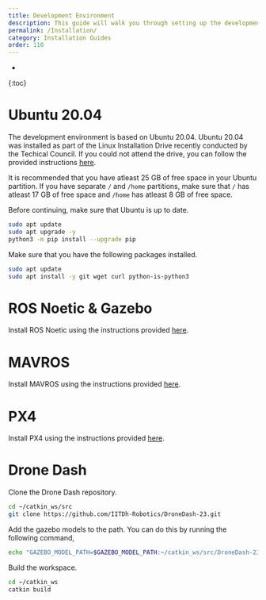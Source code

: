 ```yaml
---
title: Development Environment
description: This guide will walk you through setting up the development environment for Drone Dash.
permalink: /Installation/
category: Installation Guides
order: 110
---
```

*
{:toc}

# Ubuntu 20.04
The development environment is based on Ubuntu 20.04. Ubuntu 20.04 was installed as part of the Linux Installation Drive recently conducted by the Techical Council. If you could not attend the drive, you can follow the provided instructions [here](https://docs.google.com/presentation/d/1V-vmox13ZVTD80zHWISHAr5jIA98rXx4nFpERsKTPJI/edit?usp=sharing).

It is recommended that you have atleast 25 GB of free space in your Ubuntu partition. If you have separate `/` and `/home` partitions, make sure that `/` has atleast 17 GB of free space and `/home` has atleast 8 GB of free space.

Before continuing, make sure that Ubuntu is up to date.
```bash
sudo apt update
sudo apt upgrade -y
python3 -m pip install --upgrade pip
```

Make sure that you have the following packages installed.
```bash
sudo apt update
sudo apt install -y git wget curl python-is-python3
```

# ROS Noetic & Gazebo
Install ROS Noetic using the instructions provided [here](./ROS.md).

# MAVROS
Install MAVROS using the instructions provided [here](./MAVROS.md).

# PX4
Install PX4 using the instructions provided [here](./PX4.md).

# Drone Dash
Clone the Drone Dash repository.
```bash
cd ~/catkin_ws/src
git clone https://github.com/IITDh-Robotics/DroneDash-23.git
```

Add the gazebo models to the path. You can do this by running the following command,
```bash
echo "GAZEBO_MODEL_PATH=$GAZEBO_MODEL_PATH:~/catkin_ws/src/DroneDash-23/models" >> ~/.bashrc
```

Build the workspace.
```bash
cd ~/catkin_ws
catkin build
```